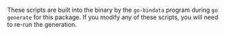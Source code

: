 These scripts are built into the binary by the `go-bindata` program during
`go generate` for this package.  If you modify any of these scripts, you
will need to re-run the generation.
